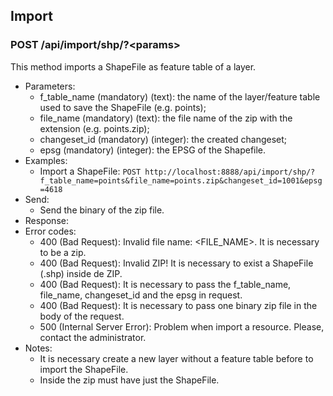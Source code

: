 ## Import

### POST /api/import/shp/?\<params>

This method imports a ShapeFile as feature table of a layer.
- Parameters:
    - f_table_name (mandatory) (text): the name of the layer/feature table used to save the ShapeFile (e.g. points);
    - file_name (mandatory) (text): the file name of the zip with the extension (e.g. points.zip);
    - changeset_id (mandatory) (integer): the created changeset;
    - epsg (mandatory) (integer): the EPSG of the Shapefile.
- Examples:
    - Import a ShapeFile: ```POST http://localhost:8888/api/import/shp/?f_table_name=points&file_name=points.zip&changeset_id=1001&epsg=4618```
- Send:
    - Send the binary of the zip file.
- Response:
- Error codes:
     - 400 (Bad Request): Invalid file name: \<FILE_NAME\>. It is necessary to be a zip.
     - 400 (Bad Request): Invalid ZIP! It is necessary to exist a ShapeFile (.shp) inside de ZIP.
     - 400 (Bad Request): It is necessary to pass the f_table_name, file_name, changeset_id and the epsg in request.
     - 400 (Bad Request): It is necessary to pass one binary zip file in the body of the request.
     - 500 (Internal Server Error): Problem when import a resource. Please, contact the administrator.
- Notes:
    - It is necessary create a new layer without a feature table before to import the ShapeFile.
    - Inside the zip must have just the ShapeFile.
